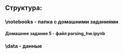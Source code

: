 ## Структура: ##
### \notebooks - папка с домашними заданиями
#### Домашнее задание 5 - файл parsing_hw.ipynb
### \data - данные